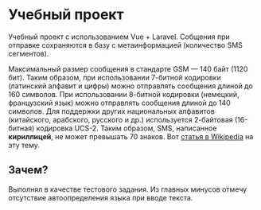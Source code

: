 # Учебный проект

Учебный проект с использованием Vue + Laravel.
Собщения при отправке сохраняются в базу с метаинформацией (количество SMS сегментов).

Максимальный размер сообщения в стандарте GSM — 140 байт (1120 бит). Таким образом, при использовании 7-битной кодировки (латинский алфавит и цифры) можно отправлять сообщения длиной до 160 символов. При использовании 8-битной кодировки (немецкий, французский язык) можно отправлять сообщения длиной до 140 символов. Для поддержки других национальных алфавитов (китайского, арабского, русского и др.) используется 2-байтовая (16-битная) кодировка UCS-2. Таким образом, SMS, написанное **кириллицей**, не может превышать 70 знаков. Вот [статья в Wikipedia](https://ru.wikipedia.org/wiki/SMS) на эту тему.

## Зачем?

Выполнял в качестве тестового задания. Из главных минусов отмечу отсутствие автоопределения языка при вводе текста.
